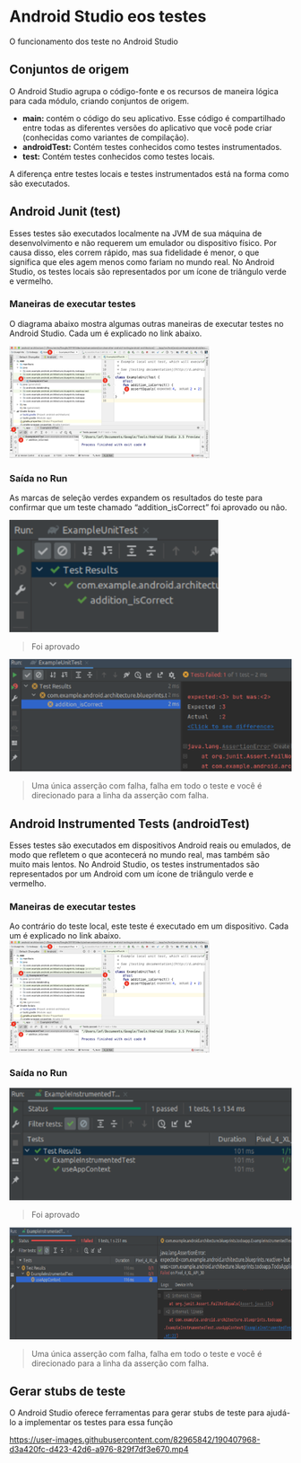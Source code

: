 # Android Studio eos testes
O funcionamento dos teste no Android Studio

## Conjuntos de origem 
O Android Studio agrupa o código-fonte e os recursos de maneira lógica para cada módulo, criando conjuntos de origem.

- **main:** contém o código do seu aplicativo. Esse código é compartilhado entre todas as diferentes versões do aplicativo que você pode criar (conhecidas como variantes de compilação).
- **androidTest:** Contém testes conhecidos como testes instrumentados.
- **test:** Contém testes conhecidos como testes locais.

A diferença entre testes locais e testes instrumentados está na forma como são executados.

## Android Junit (test)
Esses testes são executados localmente na JVM de sua máquina de desenvolvimento e não requerem um emulador ou dispositivo físico. Por causa disso, eles correm rápido, mas sua fidelidade é menor, o que significa que eles agem menos como fariam no mundo real.
No Android Studio, os testes locais são representados por um ícone de triângulo verde e vermelho.

### Maneiras de executar testes
O diagrama abaixo mostra algumas outras maneiras de executar testes no Android Studio. Cada um é explicado no link abaixo.

<img src="Img/ManeiraDeExecutar.png" height="200">

### Saída no Run
As marcas de seleção verdes expandem os resultados do teste para confirmar que um teste chamado “addition_isCorrect” foi aprovado ou não.

<img src="Img/RunJUnitAprovado.png" height="200">

> Foi aprovado

<img src="Img/RunJUnitFalha.png" height="200">

> Uma única asserção com falha, falha em todo o teste e você é direcionado para a linha da asserção com falha.

## Android Instrumented Tests (androidTest)
Esses testes são executados em dispositivos Android reais ou emulados, de modo que refletem o que acontecerá no mundo real, mas também são muito mais lentos.
No Android Studio, os testes instrumentados são representados por um Android com um ícone de triângulo verde e vermelho.

### Maneiras de executar testes
Ao contrário do teste local, este teste é executado em um dispositivo. Cada um é explicado no link abaixo.
<img src="Img/ManeiraDeExecutar.png" height="200">

### Saída no Run

<img src="Img/InstrumentalRunAprovado.png" height="200">

> Foi aprovado

<img src="Img/InstrumentedRunFalha.png" height="200">

> Uma única asserção com falha, falha em todo o teste e você é direcionado para a linha da asserção com falha.

## Gerar stubs de teste
O Android Studio oferece ferramentas para gerar stubs de teste para ajudá-lo a implementar os testes para essa função



https://user-images.githubusercontent.com/82965842/190407968-d3a420fc-d423-42d6-a976-829f7df3e670.mp4


[1]: https://developer.android.com/codelabs/advanced-android-kotlin-training-testing-basics#4
[2]: https://developer.android.com/studio/test/command-line

[3]: https://developer.android.com/codelabs/advanced-android-kotlin-training-testing-basics#4
[4]: https://developer.android.com/studio/test/command-line
